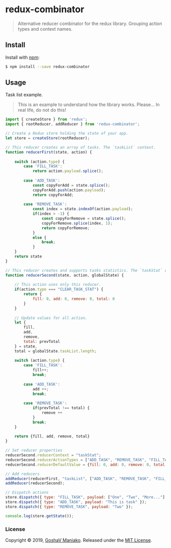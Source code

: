# redux-combinator

> Alternative reducer combinator for the redux library. Grouping action types and context names.

## Install

Install with [npm](https://www.npmjs.com/):

```sh
$ npm install --save redux-combinator
```

## Usage

Task list example.

> This is an example to understand how the library works. Please... In real life, do not do this!

```js
import { createStore } from 'redux';
import { rootReducer, addReducer } from 'redux-combinator';

// Create a Redux store holding the state of your app.
let store = createStore(rootReducer);

// This reducer creates an array of tasks. The `taskList` context.
function reducerFirst(state, action) {
	
	switch (action.type) {
		case 'FILL_TASK':
			return action.payload.splice();
			
		case 'ADD_TASK':
			const copyForAdd = state.splice();
			copyForAdd.push(action.payload);
			return copyForAdd;
			
		case 'REMOVE_TASK':
			const index = state.indexOf(action.payload);
			if(index > -1) {
				const copyForRemove = state.splice();
				copyForRemove.splice(index, 1);
				return copyForRemove;
			}
			else {
				break;
			}
    }
    return state
}

// This reducer creates and supports tasks statistics. The `taskStat` context.
function reducerSecond(state, action, globalState) {
	
	// This action uses only this reducer.
	if(action.type === "CLEAR_TASK_STAT") {
		return {
			fill: 0, add: 0, remove: 0, total: 0
		}
	}
	
	// Update values for all action.
	let {
		fill, 
		add, 
		remove, 
		total: prevTotal
	} = state, 
	total = globalState.taskList.length;
	
	switch (action.type) {
		case 'FILL_TASK':
			fill++;
			break;
			
		case 'ADD_TASK':
			add ++;
			break;
			
		case 'REMOVE_TASK':
			if(prevTotal !== total) {
				remove ++
			}
			break;
	}
	
	return {fill, add, remove, total}
}

// Set reducer properties
reducerSecond.reducerContext = "taskStat";
reducerSecond.reducerActionTypes = ["ADD_TASK", "REMOVE_TASK", "FILL_TASK", "CLEAR_TASK_STAT"];
reducerSecond.reducerDefaultValue = {fill: 0, add: 0, remove: 0, total: 0};

// Add reducers
addReducer(reducerFirst, "taskList", ["ADD_TASK", "REMOVE_TASK", "FILL_TASK"], []); // alternative syntax
addReducer(reducerSecond);

// Dispatch actions
store.dispatch({ type: "FILL_TASK", payload: ["One", "Two", "More..."] });
store.dispatch({ type: "ADD_TASK", payload: "This is task" });
store.dispatch({ type: "REMOVE_TASK", payload: "Two" });

console.log(store.getState());
```

### License

Copyright © 2019, [GoshaV Maniako](https://github.com/rozaverta).
Released under the [MIT License](LICENSE).